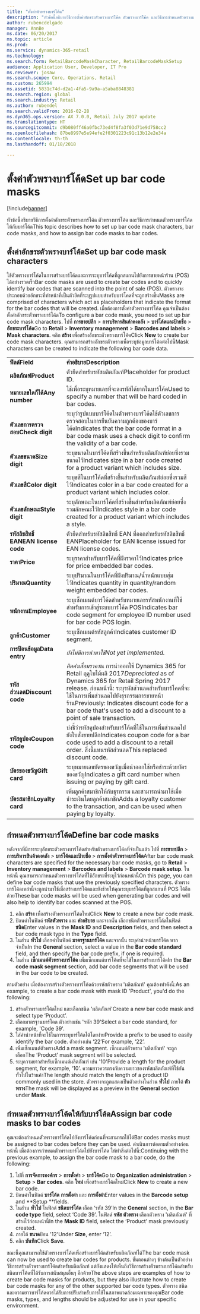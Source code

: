 ```yaml
---
title: "ตั้งค่าตัวพรางบาร์โค้ด"
description: "หัวข้อนี้อธิบายวิธีการตั้งค่าอักขระตัวพรางบาร์โค้ด ตัวพรางบาร์โค้ด และวิธีการกำหนดตัวพรางบาร์โค้ดให้กับบาร์โค้ด"
author: rubencdelgado
manager: AnnBe
ms.date: 06/20/2017
ms.topic: article
ms.prod: 
ms.service: dynamics-365-retail
ms.technology: 
ms.search.form: RetailBarcodeMaskCharacter, RetailBarcodeMaskSetup
audience: Application User, Developer, IT Pro
ms.reviewer: josaw
ms.search.scope: Core, Operations, Retail
ms.custom: 265994
ms.assetid: 5831c74d-d2a1-4fa5-9a9a-a5aba8848381
ms.search.region: global
ms.search.industry: Retail
ms.author: rubendel
ms.search.validFrom: 2016-02-28
ms.dyn365.ops.version: AX 7.0.0, Retail July 2017 update
ms.translationtype: HT
ms.sourcegitcommit: d9b080ff46a0fbc73ed4f8fa3f03d71e9d758cc2
ms.openlocfilehash: 87be8997e5e94efe2f0301223c91c13b12e2e34a
ms.contentlocale: th-th
ms.lasthandoff: 01/18/2018

---
```


# <a name="set-up-bar-code-masks"></a><span data-ttu-id="4783b-103">ตั้งค่าตัวพรางบาร์โค้ด</span><span class="sxs-lookup"><span data-stu-id="4783b-103">Set up bar code masks</span></span>

[!include[banner](includes/banner.md)]


<span data-ttu-id="4783b-104">หัวข้อนี้อธิบายวิธีการตั้งค่าอักขระตัวพรางบาร์โค้ด ตัวพรางบาร์โค้ด และวิธีการกำหนดตัวพรางบาร์โค้ดให้กับบาร์โค้ด</span><span class="sxs-lookup"><span data-stu-id="4783b-104">This topic describes how to set up bar code mask characters, bar code masks, and how to assign bar code masks to bar codes.</span></span>

<a name="set-up-bar-code-mask-characters"></a><span data-ttu-id="4783b-105">ตั้งค่าอักขระตัวพรางบาร์โค้ด</span><span class="sxs-lookup"><span data-stu-id="4783b-105">Set up bar code mask characters</span></span>
-------------------------------

<span data-ttu-id="4783b-106">ใช้ตัวพรางบาร์โค้ดในการสร้างบาร์โค้ดและการระบุบาร์โค้ดที่ถูกสแกนไปยังการขายหน้าร้าน (POS) ได้อย่างรวดเร็ว</span><span class="sxs-lookup"><span data-stu-id="4783b-106">Bar code masks are used to create bar codes and to quickly identify bar codes that are scanned into the point of sale (POS).</span></span> <span data-ttu-id="4783b-107">ตัวพรางจะประกอบด้วยอักขระที่ทำหน้าที่เป็นตัวยึดที่ระบุรูปแบบสำหรับบาร์โคดที่จะถูกสร้างขึ้น</span><span class="sxs-lookup"><span data-stu-id="4783b-107">Masks are comprised of characters which act as placeholders that indicate the format for the bar codes that will be created.</span></span> <span data-ttu-id="4783b-108">เมื่อต้องการตั้งค่าตัวพรางบาร์โค้ด คุณจำเป็นต้องตั้งค่าอักขระตัวพรางบาร์โค้ด</span><span class="sxs-lookup"><span data-stu-id="4783b-108">To configure a bar code mask, you need to set up bar code mask characters.</span></span> <span data-ttu-id="4783b-109">ไปที่ **การขายปลีก** &gt; **การบริหารสินค้าคงคลัง** &gt; **บาร์โค้ดและป้ายชื่อ** &gt; **อักขระบาร์โค้ด**</span><span class="sxs-lookup"><span data-stu-id="4783b-109">Go to **Retail** &gt; **Inventory management** &gt; **Barcodes and labels** &gt; **Mask characters**.</span></span> <span data-ttu-id="4783b-110">คลิก **สร้าง** เพื่อสร้างอักขระตัวพรางบาร์โค้ด</span><span class="sxs-lookup"><span data-stu-id="4783b-110">Click **New** to create bar code mask characters.</span></span> <span data-ttu-id="4783b-111">คุณสามารถสร้างอักขระตัวพรางเพื่อระบุข้อมูลบาร์โค้ดต่อไปนี้</span><span class="sxs-lookup"><span data-stu-id="4783b-111">Mask characters can be created to indicate the following bar code data.</span></span>

|                      |                                                                                                                 |
|----------------------|-----------------------------------------------------------------------------------------------------------------|
| <span data-ttu-id="4783b-112">**ฟิลด์**</span><span class="sxs-lookup"><span data-stu-id="4783b-112">**Field**</span></span>            | <span data-ttu-id="4783b-113">**คำอธิบาย**</span><span class="sxs-lookup"><span data-stu-id="4783b-113">**Description**</span></span>                                                                                                 |
| <span data-ttu-id="4783b-114">**ผลิตภัณฑ์**</span><span class="sxs-lookup"><span data-stu-id="4783b-114">**Product**</span></span>          | <span data-ttu-id="4783b-115">ตัวยึดสำหรับรหัสผลิตภัณฑ์</span><span class="sxs-lookup"><span data-stu-id="4783b-115">Placeholder for product ID.</span></span>                                                                                     |
| <span data-ttu-id="4783b-116">**หมายเลขใดก็ได้**</span><span class="sxs-lookup"><span data-stu-id="4783b-116">**Any number**</span></span>       | <span data-ttu-id="4783b-117">ใช้เพื่อระบุหมายเลขที่จะลงรหัสได้ยากในบาร์โค้ด</span><span class="sxs-lookup"><span data-stu-id="4783b-117">Used to specify a number that will be hard coded in bar codes.</span></span>                                                  |
| <span data-ttu-id="4783b-118">**ตัวเลขการตรวจสอบ**</span><span class="sxs-lookup"><span data-stu-id="4783b-118">**Check digit**</span></span>      | <span data-ttu-id="4783b-119">ระบุว่ารูปแบบบาร์โค้ดในตัวพรางบาร์โค้ดใช้ตัวเลขการตรวจสอบในการยืนยันความถูกต้องของบาร์โค้ด</span><span class="sxs-lookup"><span data-stu-id="4783b-119">Indicates that the bar code format in a bar code mask uses a check digit to confirm the validity of a bar code.</span></span> |
| <span data-ttu-id="4783b-120">**ตัวเลขขนาด**</span><span class="sxs-lookup"><span data-stu-id="4783b-120">**Size digit**</span></span>       | <span data-ttu-id="4783b-121">ระบุขนาดในบาร์โค้ดที่สร้างขึ้นสำหรับผลิตภัณฑ์ย่อยซึ่งรวมขนาดไว้</span><span class="sxs-lookup"><span data-stu-id="4783b-121">Indicates size in a bar code created for a product variant which includes size.</span></span>                                 |
| <span data-ttu-id="4783b-122">**ตัวเลขสี**</span><span class="sxs-lookup"><span data-stu-id="4783b-122">**Color digit**</span></span>      | <span data-ttu-id="4783b-123">ระบุขสีในบาร์โค้ดที่สร้างขึ้นสำหรับผลิตภัณฑ์ย่อยซึ่งรวมสีไว้</span><span class="sxs-lookup"><span data-stu-id="4783b-123">Indicates color in a bar code created for a product variant which includes color.</span></span>                               |
| <span data-ttu-id="4783b-124">**ตัวเลขลักษณะ**</span><span class="sxs-lookup"><span data-stu-id="4783b-124">**Style digit**</span></span>      | <span data-ttu-id="4783b-125">ระบุลักษณะในบาร์โค้ดที่สร้างขึ้นสำหรับผลิตภัณฑ์ย่อยซึ่งรวมลักษณะไว้</span><span class="sxs-lookup"><span data-stu-id="4783b-125">Indicates style in a bar code created for a product variant which includes a style.</span></span>                             |
| <span data-ttu-id="4783b-126">**รหัสลิขสิทธิ์ EAN**</span><span class="sxs-lookup"><span data-stu-id="4783b-126">**EAN license code**</span></span> | <span data-ttu-id="4783b-127">ตัวยึดสำหรับรหัสลิขสิทธิ์ EAN ที่ออกสำหรับรหัสลิขสิทธิ์ EAN</span><span class="sxs-lookup"><span data-stu-id="4783b-127">Placeholder for EAN license issued for EAN license codes.</span></span>                                                       |
| <span data-ttu-id="4783b-128">**ราคา**</span><span class="sxs-lookup"><span data-stu-id="4783b-128">**Price**</span></span>            | <span data-ttu-id="4783b-129">ระบุราคาสำหรับบาร์โค้ดที่ฝังราคาไว้</span><span class="sxs-lookup"><span data-stu-id="4783b-129">Indicates price for price embedded bar codes.</span></span>                                                                   |
| <span data-ttu-id="4783b-130">**ปริมาณ**</span><span class="sxs-lookup"><span data-stu-id="4783b-130">**Quantity**</span></span>         | <span data-ttu-id="4783b-131">ระบุปริมาณในบาร์โค้ดที่ฝังปริมาณ/น้ำหนักแบบสุ่มไว้</span><span class="sxs-lookup"><span data-stu-id="4783b-131">Indicates quantity in quantity/random weight embedded bar codes.</span></span>                                                |
| <span data-ttu-id="4783b-132">**พนักงาน**</span><span class="sxs-lookup"><span data-stu-id="4783b-132">**Employee**</span></span>         | <span data-ttu-id="4783b-133">ระบุเซ็กเมนต์บาร์โค้ดสำหรับหมายเลขรหัสพนักงานที่ใช้สำหรับการเข้าสู่ระบบบาร์โค้ด POS</span><span class="sxs-lookup"><span data-stu-id="4783b-133">Indicates bar code segment for employee ID number used for bar code POS login.</span></span>                                  |
| <span data-ttu-id="4783b-134">**ลูกค้า**</span><span class="sxs-lookup"><span data-stu-id="4783b-134">**Customer**</span></span>         | <span data-ttu-id="4783b-135">ระบุเซ็กเมนต์รหัสลูกค้า</span><span class="sxs-lookup"><span data-stu-id="4783b-135">Indicates customer ID segment.</span></span>                                                                                  |
| <span data-ttu-id="4783b-136">**การป้อนข้อมูล**</span><span class="sxs-lookup"><span data-stu-id="4783b-136">**Data entry**</span></span>       | <span data-ttu-id="4783b-137">*ยังไม่มีการนำมาใช้*</span><span class="sxs-lookup"><span data-stu-id="4783b-137">*Not yet implemented.*</span></span>                                                                                          |
| <span data-ttu-id="4783b-138">**รหัสส่วนลด**</span><span class="sxs-lookup"><span data-stu-id="4783b-138">**Discount code**</span></span>    | <span data-ttu-id="4783b-139">*คิดค่าเสื่อมราคา*ณ การนำออกใช้ Dynamics 365 for Retail ฤดูใบไม้ผลิ 2017</span><span class="sxs-lookup"><span data-stu-id="4783b-139">*Depreciated* as of Dynamics 365 for Retail Spring 2017 release.</span></span> <span data-ttu-id="4783b-140">ก่อนหน้านี้: ระบุรหัสส่วนลดสำหรับบาร์โคดที่จะใช้ในการเพิ่มส่วนลดไปยังธุรกรรมการขายหน้าร้าน</span><span class="sxs-lookup"><span data-stu-id="4783b-140">Previously: Indicates discount code for a bar code that's used to add a discount to a point of sale transaction.</span></span>                                                                   |
| <span data-ttu-id="4783b-141">**รหัสคูปอง**</span><span class="sxs-lookup"><span data-stu-id="4783b-141">**Coupon code**</span></span>      | <span data-ttu-id="4783b-142">บ่งชี้ว่ารหัสคูปองสำหรับบาร์โค้ดที่ใช้ในการเพิ่มส่วนลดไปยังใบสั่งขายปลีก</span><span class="sxs-lookup"><span data-stu-id="4783b-142">Indicates coupon code for a bar code used to add a discount to a retail order.</span></span> <span data-ttu-id="4783b-143">สิ่งนี้แทนรหัสส่วนลด</span><span class="sxs-lookup"><span data-stu-id="4783b-143">This replaced discount code.</span></span>     |
| <span data-ttu-id="4783b-144">**บัตรของขวัญ**</span><span class="sxs-lookup"><span data-stu-id="4783b-144">**Gift card**</span></span>        | <span data-ttu-id="4783b-145">ระบุหมายเลขบัตรของขวัญเมื่อนำออกใช้หรือชำระด้วยบัตรของขวัญ</span><span class="sxs-lookup"><span data-stu-id="4783b-145">Indicates a gift card number when issuing or paying by gift card.</span></span>                                               |
| <span data-ttu-id="4783b-146">**บัตรสมาชิก**</span><span class="sxs-lookup"><span data-stu-id="4783b-146">**Loyalty card**</span></span>     | <span data-ttu-id="4783b-147">เพิ่มลูกค้าสมาชิกให้กับธุรกรรม และสามารถนำมาใช้เมื่อชำระเงินโดยลูกค้าสมาชิก</span><span class="sxs-lookup"><span data-stu-id="4783b-147">Adds a loyalty customer to the transaction, and can be used when paying by loyalty.</span></span>                             |

## <a name="define-bar-code-masks"></a><span data-ttu-id="4783b-148">กำหนดตัวพรางบาร์โค้ด</span><span class="sxs-lookup"><span data-stu-id="4783b-148">Define bar code masks</span></span>
<span data-ttu-id="4783b-149">หลังจากที่มีการระบุอักขระตัวพรางบาร์โค้ดสำหรับตัวพรางบาร์โค้ดที่จำเป็นแล้ว ไปที่ **การขายปลีก** &gt; **การบริหารสินค้าคงคลัง** &gt; **บาร์โค้ดและป้ายชื่อ** &gt; **การตั้งค่าตัวพรางบาร์โค้ด**</span><span class="sxs-lookup"><span data-stu-id="4783b-149">After bar code mask characters are specified for the necessary bar code masks, go to **Retail** &gt; **Inventory management** &gt; **Barcodes and labels** &gt; **Barcode mask setup**.</span></span> <span data-ttu-id="4783b-150">ในหน้านี้ คุณสามารถกำหนดตัวพรางบาร์โค้ดที่ใช้อักขระที่ระบุไว้ก่อนหน้านี้</span><span class="sxs-lookup"><span data-stu-id="4783b-150">On this page, you can define bar code masks that use the previously specified characters.</span></span> <span data-ttu-id="4783b-151">ตัวพรางบาร์โค้ดเหล่านี้จะถูกนำมาใช้เมื่อสร้างบาร์โค้ดและยังช่วยให้คุณระบุบาร์โค้ดที่ถูกสแกนที่ POS ได้อีกด้วย</span><span class="sxs-lookup"><span data-stu-id="4783b-151">These bar code masks will be used when generating bar codes and will also help to identify bar codes scanned at the POS.</span></span>

1.  <span data-ttu-id="4783b-152">คลิก **สร้าง** เพื่อสร้างตัวพรางบาร์โค้ดใหม่</span><span class="sxs-lookup"><span data-stu-id="4783b-152">Click **New** to create a new bar code mask.</span></span>
2.  <span data-ttu-id="4783b-153">ป้อนค่าในฟิลด์ **รหัสตัวพราง** และ **คำอธิบาย** และจากนั้น เลือกชนิดตัวพรางบาร์โค้ดในฟิลด์ **ชนิด**</span><span class="sxs-lookup"><span data-stu-id="4783b-153">Enter values in the **Mask ID** and **Description** fields, and then select a bar code mask type in the **Type** field.</span></span>
3.  <span data-ttu-id="4783b-154">ในส่วน **ทั่วไป** เลือกค่าในฟิลด์ **มาตรฐานบาร์โค้ด** และจากนั้น ระบุคำนำหน้าบาร์โค้ด หากจำเป็น</span><span class="sxs-lookup"><span data-stu-id="4783b-154">In the **General** section, select a value in the **Bar code standard** field, and then specify the bar code prefix, if one is required.</span></span>
4.  <span data-ttu-id="4783b-155">ในส่วน **เซ็กเมนต์ตัวพรางบาร์โค้ด** เพิ่มเซ็กเมนต์บาร์โค้ดที่จะใช้ในการสร้างบาร์โค้ด</span><span class="sxs-lookup"><span data-stu-id="4783b-155">In the **Bar code mask segment** section, add bar code segments that will be used in the bar code to be created.</span></span>

<span data-ttu-id="4783b-156">ตามตัวอย่าง เมื่อต้องการสร้างตัวพรางบาร์โค้ดด้วยรหัสตัวพราง 'ผลิตภัณฑ์' คุณต้องทำดังนี้:</span><span class="sxs-lookup"><span data-stu-id="4783b-156">As an example, to create a bar code mask with mask ID 'Product', you'd do the following:</span></span>

1.  <span data-ttu-id="4783b-157">สร้างตัวพรางบาร์โค้ดใหม่ และเลือกชนิด 'ผลิตภัณฑ์'</span><span class="sxs-lookup"><span data-stu-id="4783b-157">Create a new bar code mask and select type ‘Product’.</span></span>
2.  <span data-ttu-id="4783b-158">เลือกมาตรฐานบาร์โคด ตัวอย่างเช่น 'รหัส 39'</span><span class="sxs-lookup"><span data-stu-id="4783b-158">Select a bar code standard, for example, 'Code 39'.</span></span>
3.  <span data-ttu-id="4783b-159">ใส่คำนำหน้าที่จะใช้ในการระบุบาร์โค้ดได้โดยง่าย</span><span class="sxs-lookup"><span data-stu-id="4783b-159">Provide a prefix to be used to easily identify the bar code.</span></span> <span data-ttu-id="4783b-160">ตัวอย่างเช่น ‘22’</span><span class="sxs-lookup"><span data-stu-id="4783b-160">For example, ‘22’.</span></span>
4.  <span data-ttu-id="4783b-161">เพิ่มเซ็กเมนต์ตัวพราง</span><span class="sxs-lookup"><span data-stu-id="4783b-161">Add a mask segment.</span></span> <span data-ttu-id="4783b-162">เซ็กเมนต์ตัวพราง 'ผลิตภัณฑ์' จะถูกเลือก</span><span class="sxs-lookup"><span data-stu-id="4783b-162">The ‘Product’ mask segment will be selected.</span></span>
5.  <span data-ttu-id="4783b-163">ระบุความยาวสำหรับเซ็กเมนต์ผลิตภัณฑ์ เช่น '10'</span><span class="sxs-lookup"><span data-stu-id="4783b-163">Provide a length for the product segment, for example, ‘10’.</span></span> <span data-ttu-id="4783b-164">ความยาวควรตรงกับความยาวของรหัสผลิตภัณฑ์ที่ใช้กันทั่วไปในร้านค้า</span><span class="sxs-lookup"><span data-stu-id="4783b-164">The length should match the length of a product ID commonly used in the store.</span></span> <span data-ttu-id="4783b-165">ตัวพรางจะถูกแสดงเป็นตัวอย่างในส่วน **ทั่วไป** ภายใต้ **ตัวพราง**</span><span class="sxs-lookup"><span data-stu-id="4783b-165">The mask will be displayed as a preview in the **General** section under **Mask**.</span></span>

## <a name="assign-bar-code-masks-to-bar-codes"></a><span data-ttu-id="4783b-166">กำหนดตัวพรางบาร์โค้ดให้กับบาร์โค้ด</span><span class="sxs-lookup"><span data-stu-id="4783b-166">Assign bar code masks to bar codes</span></span>
<span data-ttu-id="4783b-167">คุณจะต้องกำหนดตัวพรางบาร์โค้ดไปยังบาร์โค้ดก่อนที่จะสามารถใช้ได้</span><span class="sxs-lookup"><span data-stu-id="4783b-167">Bar codes masks must be assigned to bar codes before they can be used.</span></span> <span data-ttu-id="4783b-168">ดำเนินการต่อตามตัวอย่างก่อนหน้านี้ เมื่อต้องการกำหนดตัวพรางบาร์โค้ดไปยังบาร์โค้ด ให้ทำสิ่งต่อไปนี้:</span><span class="sxs-lookup"><span data-stu-id="4783b-168">Continuing with the previous example, to assign the bar code mask to a bar code, do the following:</span></span>

1.  <span data-ttu-id="4783b-169">ไปที่ **การจัดการองค์กร** &gt; **การตั้งค่า** &gt; **บาร์โค้ด**</span><span class="sxs-lookup"><span data-stu-id="4783b-169">Go to **Organization administration** &gt; **Setup** &gt; **Bar codes**.</span></span> <span data-ttu-id="4783b-170">คลิก **ใหม่** เพื่อสร้างบาร์โค้ดใหม่</span><span class="sxs-lookup"><span data-stu-id="4783b-170">Click **New** to create a new bar code.</span></span>
2.  <span data-ttu-id="4783b-171">ป้อนค่าในฟิลด์ **บาร์โค้ด** **การตั้งค่า** และ **การตั้งค่า**</span><span class="sxs-lookup"><span data-stu-id="4783b-171">Enter values in the **Barcode** **setup** and **Setup **fields.</span></span>
3.  <span data-ttu-id="4783b-172">ในส่วน **ทั่วไป** ในฟิลด์ **ชนิดบาร์โค้ด** เลือก ‘รหัส 39’</span><span class="sxs-lookup"><span data-stu-id="4783b-172">In the **General** section, in the **Bar code type** field, select ‘Code 39’.</span></span> <span data-ttu-id="4783b-173">ในฟิลด์ **รหัส** **ตัวพราง** เลือกตัวพราง 'ผลิตภัณฑ์' ที่สร้างไว้ก่อนหน้านี้</span><span class="sxs-lookup"><span data-stu-id="4783b-173">In the **Mask** **ID** field, select the ‘Product’ mask previously created.</span></span>
4.  <span data-ttu-id="4783b-174">ภายใต้ **ขนาด**ป้อน '12'</span><span class="sxs-lookup"><span data-stu-id="4783b-174">Under **Size**, enter ‘12’.</span></span>
5.  <span data-ttu-id="4783b-175">คลิก **บันทึก**</span><span class="sxs-lookup"><span data-stu-id="4783b-175">Click **Save**.</span></span>

<span data-ttu-id="4783b-176">ขณะนี้คุณสามารถใช้ตัวพรางบาร์โค้ดเพื่อสร้างบาร์โค้ดสำหรับผลิตภัณฑ์ได้</span><span class="sxs-lookup"><span data-stu-id="4783b-176">The bar code mask can now be used to create bar codes for products.</span></span> <span data-ttu-id="4783b-177">ขั้นตอนต่างๆ ข้างต้นเป็นตัวอย่างวิธีการสร้างตัวพรางบาร์โค้ดสำหรับผลิตภัณฑ์ แต่ยังแสดงให้เห็นถึงวิธีการสร้างตัวพรางบาร์โค้ดสำหรับชนิดบาร์โค้ดที่ได้รับการสนับสนุนอื่นๆ อีกด้วย</span><span class="sxs-lookup"><span data-stu-id="4783b-177">The above steps are examples of how to create bar code masks for products, but they also illustrate how to create bar code masks for any of the other supported bar code types.</span></span> <span data-ttu-id="4783b-178">ตัวพราง ชนิด และความยาวบาร์โค้ดควรได้รับการปรับสำหรับการใช้ในสภาพแวดล้อมเฉพาะของคุณ</span><span class="sxs-lookup"><span data-stu-id="4783b-178">Bar code masks, types, and lengths should be adjusted for use in your specific environment.</span></span>




